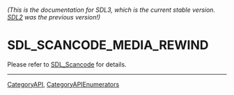 ###### (This is the documentation for SDL3, which is the current stable version. [SDL2](https://wiki.libsdl.org/SDL2/) was the previous version!)
# SDL_SCANCODE_MEDIA_REWIND

Please refer to [SDL_Scancode](SDL_Scancode) for details.

----
[CategoryAPI](CategoryAPI), [CategoryAPIEnumerators](CategoryAPIEnumerators)

